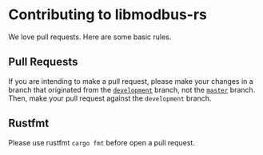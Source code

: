# Contributing to libmodbus-rs

We love pull requests. Here are some basic rules.

## Pull Requests

If you are intending to make a pull request, please make your changes in a branch that originated
from the [`development`](https://github.com/zzeroo/libmodbus-rs/tree/development) branch, not the [`master`](https://github.com/zzeroo/libmodbus-rs/tree/master) branch. Then, make your pull request against the
`development` branch.

## Rustfmt

Please use rustfmt `cargo fmt` before open a pull request.
